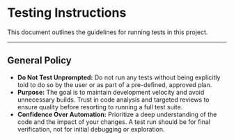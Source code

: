 # Testing Instructions

This document outlines the guidelines for running tests in this project.

---

## General Policy

-   **Do Not Test Unprompted:** Do not run any tests without being explicitly told to do so by the user or as part of a pre-defined, approved plan.
-   **Purpose:** The goal is to maintain development velocity and avoid unnecessary builds. Trust in code analysis and targeted reviews to ensure quality before resorting to running a full test suite.
-   **Confidence Over Automation:** Prioritize a deep understanding of the code and the impact of your changes. A test run should be for final verification, not for initial debugging or exploration.